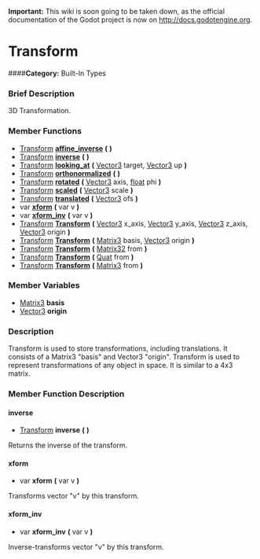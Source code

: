 **Important:** This wiki is soon going to be taken down, as the official documentation of the Godot project is now on http://docs.godotengine.org.

#  Transform  
####**Category:** Built-In Types

###  Brief Description  
3D Transformation.

###  Member Functions 
  * [Transform](class_transform)  **[affine&#95;inverse](#affine_inverse)**  **(** **)**
  * [Transform](class_transform)  **[inverse](#inverse)**  **(** **)**
  * [Transform](class_transform)  **[looking&#95;at](#looking_at)**  **(** [Vector3](class_vector3) target, [Vector3](class_vector3) up  **)**
  * [Transform](class_transform)  **[orthonormalized](#orthonormalized)**  **(** **)**
  * [Transform](class_transform)  **[rotated](#rotated)**  **(** [Vector3](class_vector3) axis, [float](class_float) phi  **)**
  * [Transform](class_transform)  **[scaled](#scaled)**  **(** [Vector3](class_vector3) scale  **)**
  * [Transform](class_transform)  **[translated](#translated)**  **(** [Vector3](class_vector3) ofs  **)**
  * var  **[xform](#xform)**  **(** var v  **)**
  * var  **[xform&#95;inv](#xform_inv)**  **(** var v  **)**
  * [Transform](class_transform)  **[Transform](#Transform)**  **(** [Vector3](class_vector3) x_axis, [Vector3](class_vector3) y_axis, [Vector3](class_vector3) z_axis, [Vector3](class_vector3) origin  **)**
  * [Transform](class_transform)  **[Transform](#Transform)**  **(** [Matrix3](class_matrix3) basis, [Vector3](class_vector3) origin  **)**
  * [Transform](class_transform)  **[Transform](#Transform)**  **(** [Matrix32](class_matrix32) from  **)**
  * [Transform](class_transform)  **[Transform](#Transform)**  **(** [Quat](class_quat) from  **)**
  * [Transform](class_transform)  **[Transform](#Transform)**  **(** [Matrix3](class_matrix3) from  **)**

###  Member Variables  
  * [Matrix3](class_matrix3) **basis**
  * [Vector3](class_vector3) **origin**

###  Description  
Transform is used to store transformations, including translations. It consists of a Matrix3 "basis" and Vector3 "origin". Transform is used to represent transformations of any object in space. It is similar to a 4x3 matrix.

###  Member Function Description  

#### <a name="inverse">inverse</a>
  * [Transform](class_transform)  **inverse**  **(** **)**

Returns the inverse of the transform.

#### <a name="xform">xform</a>
  * var  **xform**  **(** var v  **)**

Transforms vector "v" by this transform.

#### <a name="xform_inv">xform_inv</a>
  * var  **xform&#95;inv**  **(** var v  **)**

Inverse-transforms vector "v" by this transform.
